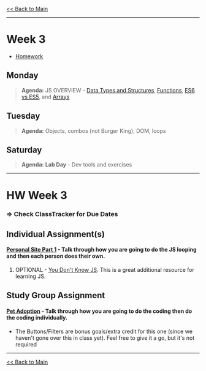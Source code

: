 [<< Back to Main](../README.md)

---
# Week 3
- [Homework](#hw-week-3)

## Monday
> **Agenda:** JS OVERVIEW - [Data Types and Structures](https://developer.mozilla.org/en-US/docs/Web/JavaScript/Data_structures), [Functions](https://github.com/nss-nightclass-projects/Night-Class-Resources/blob/master/book-1-foundations/chapters/js-functions.md), [ES6 vs ES5](https://github.com/nss-nightclass-projects/Night-Class-Resources/blob/master/book-1-foundations/chapters/es6-vs-es5.md), and [Arrays](https://github.com/nss-nightclass-projects/Night-Class-Resources/blob/master/book-1-foundations/chapters/js-array-methods.md)

## Tuesday
> **Agenda:** Objects, combos (not Burger King), DOM, loops

## Saturday
> **Agenda:** **Lab Day** - Dev tools and exercises
---
# HW Week 3
### => Check ClassTracker for Due Dates

## Individual Assignment(s) 
#### [Personal Site Part 1](https://github.com/nss-nightclass-projects/personal-bio-site-instructions/blob/master/personal-bio-site-01.md) - Talk through how you are going to do the JS looping and then each person does their own.
1. OPTIONAL - [You Don't Know JS](https://github.com/getify/You-Dont-Know-JS/blob/2nd-ed/get-started/README.md). This is a great additional resource for learning JS.

## Study Group Assignment
#### [Pet Adoption](https://github.com/nss-nightclass-projects/pet-adoption) - Talk through how you are going to do the coding then do the coding individually.
  * The Buttons/Filters are bonus goals/extra credit for this one (since we haven't gone over this in class yet). Feel free to give it a go, but it's not required
---
[<< Back to Main](../README.md)